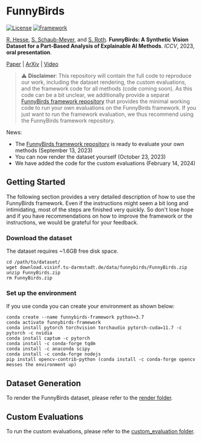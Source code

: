 # FunnyBirds

[![License](https://img.shields.io/badge/License-Apache%202.0-blue.svg)](https://opensource.org/licenses/Apache-2.0)
[![Framework](https://img.shields.io/badge/PyTorch-%23EE4C2C.svg?&logo=PyTorch&logoColor=white)](https://pytorch.org/)

[R. Hesse](https://robinhesse.github.io/), [S. Schaub-Meyer](https://schaubsi.github.io/), and [S. Roth](https://www.visinf.tu-darmstadt.de/visual_inference/people_vi/stefan_roth.en.jsp). **FunnyBirds: A Synthetic Vision Dataset for a Part-Based Analysis of Explainable AI Methods**. _ICCV_, 2023, **oral presentation**.

[Paper](https://openaccess.thecvf.com/content/ICCV2023/html/Hesse_FunnyBirds_A_Synthetic_Vision_Dataset_for_a_Part-Based_Analysis_of_ICCV_2023_paper.html) | [ArXiv](https://arxiv.org/abs/2308.06248) | [Video](https://www.youtube.com/watch?v=rOc-Wd4FN1E&t)

> :warning: **Disclaimer**: This repository will contain the full code to reproduce our work, including the dataset rendering, the custom evaluations, and the framework code for all methods (code coming soon). As this code can be a bit unclear, we additionally provide a separat [FunnyBirds framework repository](https://github.com/visinf/funnybirds-framework) that provides the minimal working code to run your own evaluations on the FunnyBirds framework. If you just want to run the framework evaluation, we thus recommend using the FunnyBirds framework repository.

News: 
- The [FunnyBirds framework repository](https://github.com/visinf/funnybirds-framework) is ready to evaluate your own methods (September 13, 2023)
- You can now render the dataset yourself (October 23, 2023)
- We have added the code for the custom evaluations (February 14, 2024)

## Getting Started

The following section provides a very detailed description of how to use the FunnyBirds framework. Even if the instructions might seem a bit long and intimidating, most of the steps are finished very quickly. So don't lose hope and if you have recommendations on how to improve the framework or the instructions, we would be grateful for your feedback.

### Download the dataset

The dataset requires ~1.6GB free disk space.
```
cd /path/to/dataset/
wget download.visinf.tu-darmstadt.de/data/funnybirds/FunnyBirds.zip
unzip FunnyBirds.zip
rm FunnyBirds.zip
```

### Set up the environment

If you use conda you can create your environment as shown below:
```
conda create --name funnybirds-framework python=3.7
conda activate funnybirds-framework
conda install pytorch torchvision torchaudio pytorch-cuda=11.7 -c pytorch -c nvidia
conda install captum -c pytorch
conda install -c conda-forge tqdm
conda install -c anaconda scipy
conda install -c conda-forge nodejs
pip install opencv-contrib-python (conda install -c conda-forge opencv messes the environment up) 
```

## Dataset Generation

To render the FunnyBirds dataset, please refer to the [render folder](https://github.com/visinf/funnybirds/tree/main/render).

## Custom Evaluations

To run the custom evaluations, please refer to the [custom_evaluation folder](https://github.com/visinf/funnybirds/tree/main/custom_evaluation).
